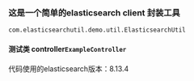 ### 这是一个简单的elasticsearch client 封装工具
`com.elasticsearchutil.demo.util.ElasticsearchUtil`

#### 测试类 controller`ExampleController`

代码使用的elasticsearch版本：8.13.4